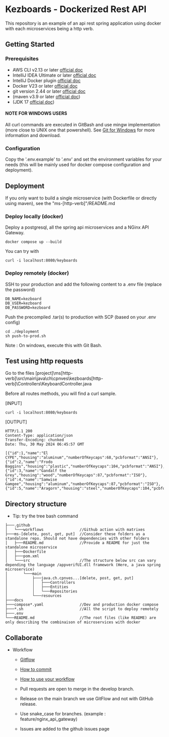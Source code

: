 # Kezboards - Dockerized Rest API

This repository is an example of an api rest spring application using docker with each microservices being a http verb.

## Getting Started
### Prerequisites
* AWS CLI v2.13 or later [official doc](https://aws.amazon.com/cli/)
* IntelliJ IDEA Ultimate or later [official doc](https://www.jetbrains.com/idea/download/?section=windows)
* IntelliJ Docker plugin [official doc](https://plugins.jetbrains.com/plugin/7724-docker/versions#tabs)
* Docker V23 or later [official doc](https://www.docker.com/products/docker-desktop/)
* git version 2.44 or later [official doc](https://git-scm.com/)
* (maven v3.9 or later [official doc](https://maven.apache.org/download.cgi))
* (JDK 17 [official doc](https://www.oracle.com/java/technologies/downloads/))

#### NOTE FOR WINDOWS USERS
All curl commands are executed in GitBash and use mingw implementation (more close to UNIX one that powershell).
See [Git for Windows](https://gitforwindows.org/) for more information and download.

### Configuration
Copy the '.env.example' to '.env' and set the environment variables for your needs (this will be mainly used for docker compose configuration and deployment).

## Deployment
If you only want to build a single microservice (with Dockerfile or directly using maven), see the "ms-[http-verb]"/README.md
### Deploy locally (docker)
Deploy a postgresql, all the spring api microservices and a NGinx API Gateway.
```
docker compose up --build
````
You can try with
```
curl -i localhost:8080/keyboards
````

### Deploy remotely (docker)
SSH to your production and add the following content to a .env file (replace the password)
```dotenv
DB_NAME=kezboard
DB_USER=kezboard
DB_PASSWORD=kezboard
````
Push the precompiled .tar(s) to production with SCP (based on your .env config)
```
cd ./deployment
sh push-to-prod.sh
````
Note : On windows, execute this with Git Bash.


## Test using http requests

Go to the files [project]\ms[http-verb]\src\main\java\ch\cpnves\kezboards\[http-verb]\Controllers\KeyboardController.java

Before all routes methods, you will find a curl sample.

[INPUT]
```
curl -i localhost:8080/keyboards
````

[OUTPUT]
```
HTTP/1.1 200 
Content-Type: application/json
Transfer-Encoding: chunked
Date: Thu, 30 May 2024 06:45:57 GMT

[{"id":1,"name":"El CYPE","housing":"aluminum","numberOfKeycaps":68,"pcbformat":"ANSI"},{"id":2,"name":"Frodo Baggins","housing":"plastic","numberOfKeycaps":104,"pcbformat":"ANSI"},{"id":3,"name":"Gandalf the Grey","housing":"wood","numberOfKeycaps":87,"pcbformat":"ISO"},{"id":4,"name":"Samwise Gamgee","housing":"aluminum","numberOfKeycaps":87,"pcbformat":"ISO"},{"id":5,"name":"Aragorn","housing":"steel","numberOfKeycaps":104,"pcbformat":"ANSI"}]
```

## Directory structure

* Tip: try the tree bash command

```shell
├───.github
│   └───workflows                //Github action with matrixes
├───ms-[delete, post, get, put]  //Consider these folders as a standalone repo. Should not have dependencies with other folders
│   ├───README.md                //Provide a README for just the standalone microservice
│   ├───Dockerfile
│   ├───pom.xml
│   └───src                      //The structure below src can vary depending the language /appverifUI.dll framework (Here, a java spring microservice)
│       └───main
│           ├───java.ch.cpnves...[delete, post, get, put]
│           │   ├───Controllers
│           │   ├───Entities
│           │   └───Repositories
│           └───resources
├───docs
├───compose*.yaml                //Dev and production docker compose
├───*.sh                         //All the script to deploy remotely
├───.env
└───README.md                    //The root files (like README) are only describing the combinaison of microservices with docker
```

## Collaborate

* Workflow
    * [Gitflow](https://www.atlassian.com/fr/git/tutorials/comparing-workflows/gitflow-workflow#:~:text=Gitflow%20est%20l'un%20des,les%20hotfix%20vers%20la%20production.)
    * [How to commit](https://www.conventionalcommits.org/en/v1.0.0/)
    * [How to use your workflow](https://nvie.com/posts/a-successful-git-branching-model/)

    * Pull requests are open to merge in the develop branch.
    * Release on the main branch we use GitFlow and not with GitHub release.
    * Use snake_case for branches. (example : feature/nginx_api_gateway)
    * Issues are added to the github issues page